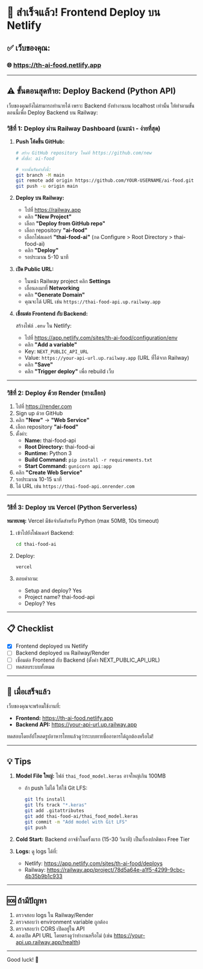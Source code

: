# 🎉 สำเร็จแล้ว! Frontend Deploy บน Netlify

## ✅ เว็บของคุณ:
### 🌐 https://th-ai-food.netlify.app

---

## ⚠️ ขั้นตอนสุดท้าย: Deploy Backend (Python API)

เว็บของคุณยังไม่สามารถทำนายได้ เพราะ Backend ยังทำงานบน localhost เท่านั้น
ให้ทำตามขั้นตอนนี้เพื่อ Deploy Backend บน Railway:

### **วิธีที่ 1: Deploy ผ่าน Railway Dashboard (แนะนำ - ง่ายที่สุด)**

1. **Push โค้ดขึ้น GitHub:**
   ```bash
   # สร้าง GitHub repository ใหม่ที่ https://github.com/new
   # ตั้งชื่อ: ai-food
   
   # จากนั้นรันคำสั่งนี้:
   git branch -M main
   git remote add origin https://github.com/YOUR-USERNAME/ai-food.git
   git push -u origin main
   ```

2. **Deploy บน Railway:**
   - ไปที่ https://railway.app
   - คลิก **"New Project"**
   - เลือก **"Deploy from GitHub repo"**
   - เลือก repository **"ai-food"**
   - เลือกโฟลเดอร์ **"thai-food-ai"** (กด Configure > Root Directory > thai-food-ai)
   - คลิก **"Deploy"**
   - รอประมาณ 5-10 นาที

3. **เปิด Public URL:**
   - ในหน้า Railway project คลิก **Settings**
   - เลื่อนลงมาที่ **Networking**
   - คลิก **"Generate Domain"**
   - คุณจะได้ URL เช่น `https://thai-food-api.up.railway.app`

4. **เชื่อมต่อ Frontend กับ Backend:**
   
   สร้างไฟล์ `.env` ใน Netlify:
   - ไปที่ https://app.netlify.com/sites/th-ai-food/configuration/env
   - คลิก **"Add a variable"**
   - Key: `NEXT_PUBLIC_API_URL`
   - Value: `https://your-api-url.up.railway.app` (URL ที่ได้จาก Railway)
   - คลิก **"Save"**
   - คลิก **"Trigger deploy"** เพื่อ rebuild เว็บ

---

### **วิธีที่ 2: Deploy ด้วย Render (ทางเลือก)**

1. ไปที่ https://render.com
2. Sign up ด้วย GitHub
3. คลิก **"New"** → **"Web Service"**
4. เลือก repository **"ai-food"**
5. ตั้งค่า:
   - **Name:** thai-food-api
   - **Root Directory:** thai-food-ai
   - **Runtime:** Python 3
   - **Build Command:** `pip install -r requirements.txt`
   - **Start Command:** `gunicorn api:app`
6. คลิก **"Create Web Service"**
7. รอประมาณ 10-15 นาที
8. ได้ URL เช่น `https://thai-food-api.onrender.com`

---

### **วิธีที่ 3: Deploy บน Vercel (Python Serverless)**

**หมายเหตุ:** Vercel มีข้อจำกัดสำหรับ Python (max 50MB, 10s timeout)

1. เข้าไปยังโฟลเดอร์ Backend:
   ```bash
   cd thai-food-ai
   ```

2. Deploy:
   ```bash
   vercel
   ```

3. ตอบคำถาม:
   - Setup and deploy? Yes
   - Project name? thai-food-api
   - Deploy? Yes

---

## 📋 Checklist

- [x] Frontend deployed บน Netlify
- [ ] Backend deployed บน Railway/Render
- [ ] เชื่อมต่อ Frontend กับ Backend (ตั้งค่า NEXT_PUBLIC_API_URL)
- [ ] ทดสอบระบบทั้งหมด

---

## 🎯 เมื่อเสร็จแล้ว

เว็บของคุณจะพร้อมใช้งานที่:
- **Frontend:** https://th-ai-food.netlify.app
- **Backend API:** https://your-api-url.up.railway.app

ทดสอบโดยอัปโหลดรูปอาหารไทยแล้วดูว่าระบบทายชื่ออาหารได้ถูกต้องหรือไม่!

---

## 💡 Tips

1. **Model File ใหญ่:** ไฟล์ `thai_food_model.keras` อาจใหญ่เกิน 100MB
   - ถ้า push ไม่ได้ ให้ใช้ Git LFS:
     ```bash
     git lfs install
     git lfs track "*.keras"
     git add .gitattributes
     git add thai-food-ai/thai_food_model.keras
     git commit -m "Add model with Git LFS"
     git push
     ```

2. **Cold Start:** Backend อาจช้าในครั้งแรก (15-30 วินาที) เป็นเรื่องปกติของ Free Tier

3. **Logs:** ดู logs ได้ที่:
   - Netlify: https://app.netlify.com/sites/th-ai-food/deploys
   - Railway: https://railway.app/project/78d5a64e-a1f5-4299-9cbc-4b35b9b1c933

---

## 🆘 ถ้ามีปัญหา

1. ตรวจสอบ logs ใน Railway/Render
2. ตรวจสอบว่า environment variable ถูกต้อง
3. ตรวจสอบว่า CORS เปิดอยู่ใน API
4. ลองเปิด API URL โดยตรงดูว่าทำงานหรือไม่ (เช่น https://your-api.up.railway.app/health)

---

Good luck! 🚀

